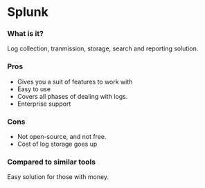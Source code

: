 # Splunk

### What is it?
Log collection, tranmission, storage, search and reporting solution. 

### Pros
- Gives you a suit of features to work with
- Easy to use
- Covers all phases of dealing with logs.
- Enterprise support

### Cons
- Not open-source, and not free.
- Cost of log storage goes up

### Compared to similar tools
Easy solution for those with money.